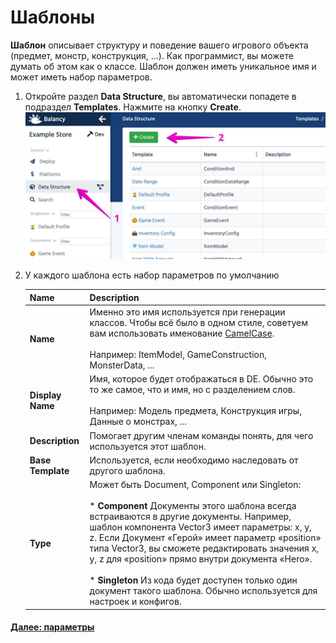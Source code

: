 # Шаблоны

**Шаблон** описывает структуру и поведение вашего игрового объекта (предмет, монстр, конструкция, ...). Как программист, вы можете думать об этом как о классе. Шаблон должен иметь уникальное имя и может иметь набор параметров.

1.  Откройте раздел **Data Structure**, вы автоматически попадете в подраздел **Templates**. Нажмите на кнопку **Create**.
    ![Screenshot](../../img/de_example/de_create_template.jpg)
    
2.  У каждого шаблона есть набор параметров по умолчанию
    
    Name | Description
    -----|------------
    **Name** | Именно это имя используется при генерации классов. Чтобы всё было в одном стиле, советуем вам использовать именование [CamelCase](https://simple.wikipedia.org/wiki/CamelCase). <br/> <br/> Например: ItemModel, GameConstruction, MonsterData, ...
    **Display Name** | Имя, которое будет отображаться в DE. Обычно это то же самое, что и имя, но с разделением слов. <br/> <br/> Например: Модель предмета, Конструкция игры, Данные о монстрах, ...
    **Description** | Помогает другим членам команды понять, для чего используется этот шаблон.
    **Base Template** | Используется, если необходимо наследовать от другого шаблона.
    **Type** | Может быть Document, Component или Singleton: <br/> <br/> * **Component** Документы этого шаблона всегда встраиваются в другие документы. Например, шаблон компонента Vector3 имеет параметры: x, y, z. Если Документ «Герой» имеет параметр «position» типа Vector3, вы сможете редактировать значения x, y, z для «position» прямо внутри документа «Hero». <br/> <br/> * **Singleton** Из кода будет доступен только один документ такого шаблона. Обычно используется для настроек и конфигов.

#### [Далее: параметры](/data_editor/getting_started/parameters)
